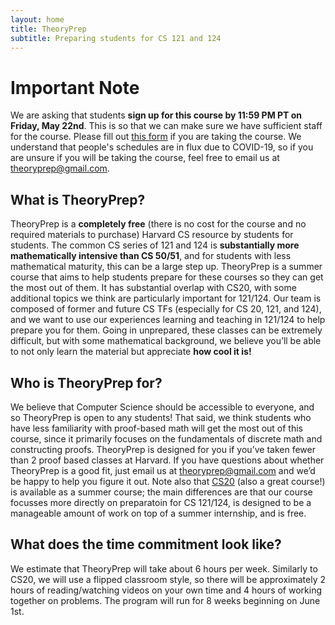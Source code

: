 ```yaml
---
layout: home
title: TheoryPrep
subtitle: Preparing students for CS 121 and 124
---
```


# Important Note

We are asking that students **sign up for this course by 11:59 PM PT on Friday, May 22nd**. This is so that we can make sure we have sufficient staff for the course. Please fill out [this form](https://docs.google.com/forms/d/e/1FAIpQLScT5o_LteVsXtjGM6H6AigaynKcO9ZO1iX--UqDRsn7xx1igA/viewform?usp=sf_link) if you are taking the course. We understand that people's schedules are in flux due to COVID-19, so if you are unsure if you will be taking the course, feel free to email us at [theoryprep@gmail.com](mailto:theoryprep@gmail.com).

## What is TheoryPrep?

TheoryPrep is a **completely free** (there is no cost for the course and no required materials to purchase) Harvard CS resource by students for students. The common CS series of 121 and 124 is **substantially more mathematically intensive than CS 50/51**, and for students with less mathematical maturity, this can be a large step up. TheoryPrep is a summer course that aims to help students prepare for these courses so they can get the most out of them. It has substantial overlap with CS20, with some additional topics we think are particularly important for 121/124. Our team is composed of former and future CS TFs (especially for CS 20, 121, and 124), and we want to use our experiences learning and teaching in 121/124 to help prepare you for them. Going in unprepared, these classes can be extremely difficult, but with some mathematical background, we believe you’ll be able to not only learn the material but appreciate **how cool it is!**

## Who is TheoryPrep for?

We believe that Computer Science should be accessible to everyone, and so TheoryPrep is open to any students! That said, we think students who have less familiarity with proof-based math will get the most out of this course, since it primarily focuses on the fundamentals of discrete math and constructing proofs. TheoryPrep is designed for you if you’ve taken fewer than 2 proof based classes at Harvard. If you have questions about whether TheoryPrep is a good fit, just email us at [theoryprep@gmail.com](mailto:theoryprep@gmail.com) and we’d be happy to help you figure it out. Note also that [CS20](https://www.summer.harvard.edu/course-catalog/courses) (also a great course!) is available as a summer course; the main differences are that our course focusses more directly on preparatoin for CS 121/124, is designed to be a manageable amount of work on top of a summer internship, and is free.

## What does the time commitment look like?

We estimate that TheoryPrep will take about 6 hours per week. Similarly to CS20, we will use a flipped classroom style, so there will be approximately 2 hours of reading/watching videos on your own time and 4 hours of working together on problems. The program will run for 8 weeks beginning on June 1st.
